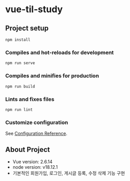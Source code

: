 # vue-til-study

## Project setup
```
npm install
```

### Compiles and hot-reloads for development
```
npm run serve
```

### Compiles and minifies for production
```
npm run build
```

### Lints and fixes files
```
npm run lint
```

### Customize configuration
See [Configuration Reference](https://cli.vuejs.org/config/).

## About Project

- Vue version: 2.6.14
- node version: v18.12.1
- 기본적인 회원가입, 로그인, 게시글 등록, 수정 삭제 기능 구현